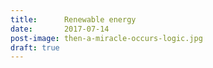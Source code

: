 ```yaml
---
title:      Renewable energy 
date:       2017-07-14
post-image: then-a-miracle-occurs-logic.jpg
draft: true
---
```

